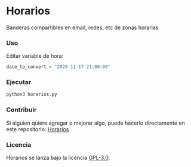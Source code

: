 # Horarios

Banderas compartibles en email, redes, etc de zonas horarias

### Uso

Editar variable de hora:

```python
date_to_convert = "2020-11-17 21:00:00"
```

### Ejecutar

```bash
python3 horarios.py
```

### Contribuir

Si alguien quiere agregar o mejorar algo, puede hacerlo directamente en este repositorio: [Horarios](https://github.com/freddier/Horarios/)

### Licencia

Horarios se lanza bajo la licencia [GPL-3.0](https://opensource.org/licenses/GPL-3.0).
